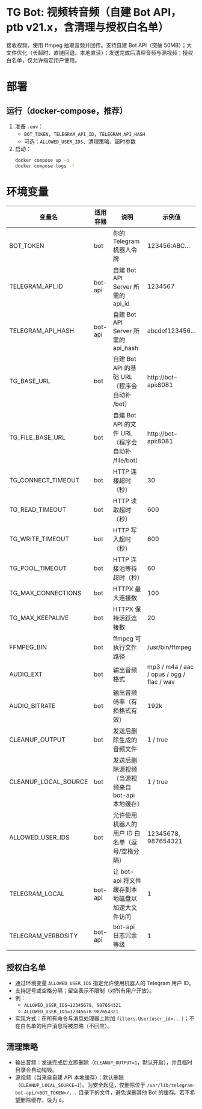 # TG Bot: 视频转音频（自建 Bot API，ptb v21.x，含清理与授权白名单）

接收视频，使用 ffmpeg 抽取音频并回传。支持自建 Bot API（突破 50MB）；大文件优化（长超时、直链回退、本地直读）；发送完成后清理音频与源视频；授权白名单，仅允许指定用户使用。

# 部署

## 运行（docker-compose，推荐）
1) 准备 `.env`：
   - `BOT_TOKEN`，`TELEGRAM_API_ID`，`TELEGRAM_API_HASH`
   - 可选：`ALLOWED_USER_IDS`、清理策略、超时参数
2) 启动：
   ```bash
   docker compose up -d
   docker compose logs -f
   ```
# 环境变量

| 变量名 | 适用容器 | 说明 | 示例值 | 默认值 | 获取方式/来源 | 备注 |
|---|---|---|---|---|---|---|
| BOT_TOKEN | bot | 你的 Telegram 机器人令牌 | 123456:ABC… | 无（必填） | 在 Telegram 与 @BotFather 创建 Bot 后获得 | 必须配置，程序会校验 |
| TELEGRAM_API_ID | bot-api | 自建 Bot API Server 所需的 api_id | 1234567 | 无（必填） | 登录 https://my.telegram.org → API development tools → 创建应用 | 仅 bot-api 容器需要 |
| TELEGRAM_API_HASH | bot-api | 自建 Bot API Server 所需的 api_hash | abcdef123456… | 无（必填） | 同上，与 API_ID 配套获取 | 仅 bot-api 容器需要 |
| TG_BASE_URL | bot | 自建 Bot API 的基础 URL（程序会自动补 /bot） | http://bot-api:8081 | 空 | 自行填写服务地址（容器内用服务名，主机上用主机名/IP） | 为空则走官方 Bot API |
| TG_FILE_BASE_URL | bot | 自建 Bot API 的文件 URL（程序会自动补 /file/bot） | http://bot-api:8081 | 空 | 同上 | 留空时与 TG_BASE_URL 相同 |
| TG_CONNECT_TIMEOUT | bot | HTTP 连接超时（秒） | 30 | 30 | 自行设置 | 大文件/弱网建议保守 |
| TG_READ_TIMEOUT | bot | HTTP 读取超时（秒） | 600 | 600 | 自行设置 | getFile/下载大文件需较长超时 |
| TG_WRITE_TIMEOUT | bot | HTTP 写入超时（秒） | 600 | 600 | 自行设置 | 上传/发送大文件需较长超时 |
| TG_POOL_TIMEOUT | bot | HTTP 连接池等待超时（秒） | 60 | 60 | 自行设置 | 某些 ptb 版本支持；程序会自动降级 |
| TG_MAX_CONNECTIONS | bot | HTTPX 最大连接数 | 100 | 100 | 自行设置 | 影响并发请求能力 |
| TG_MAX_KEEPALIVE | bot | HTTPX 保持活跃连接数 | 20 | 20 | 自行设置 | 影响连接复用 |
| FFMPEG_BIN | bot | ffmpeg 可执行文件路径 | /usr/bin/ffmpeg | ffmpeg | 系统安装 ffmpeg 后可通过 which ffmpeg 确认 | Docker 镜像已预装 |
| AUDIO_EXT | bot | 输出音频格式 | mp3 / m4a / aac / opus / ogg / flac / wav | mp3 | 自行设置 | 程序会根据格式选择合适编码器 |
| AUDIO_BITRATE | bot | 输出音频码率（有损格式有效） | 192k | 192k | 自行设置 | 例如 96k/128k/192k 等 |
| CLEANUP_OUTPUT | bot | 发送后删除生成的音频文件 | 1 / true | 1 | 自行设置 | 支持 1/0/true/false/yes/no/on |
| CLEANUP_LOCAL_SOURCE | bot | 发送后删除源视频（当源视频来自 bot-api 本地缓存） | 1 / true | 1 | 自行设置 | 需 bot 容器对共享卷有写权限；仅删除本 Bot 的目录，安全校验严格 |
| ALLOWED_USER_IDS | bot | 允许使用机器人的用户 ID 白名单（逗号/空格分隔） | 12345678, 987654321 | 空（不限制） | 获取方式：1) 给 Bot 发消息看日志里的 effective_user.id；2) 用 @userinfobot/@getidsbot；3) 临时代码打印 user_id | 非空时仅这些用户可用 |
| TELEGRAM_LOCAL | bot-api | 让 bot-api 将文件缓存到本地磁盘以加速大文件访问 | 1 | 无 | 自行设置 | 推荐设为 1，配合共享卷可本地直读 |
| TELEGRAM_VERBOSITY | bot-api | bot-api 日志冗余等级 | 1 | 无 | 自行设置 | 调试时可提高以便排错 |

## 授权白名单
- 通过环境变量 `ALLOWED_USER_IDS` 指定允许使用机器人的 Telegram 用户 ID。
- 支持逗号或空格分隔；留空表示不限制（对所有用户开放）。
- 例：
  - `ALLOWED_USER_IDS=12345678, 987654321`
  - `ALLOWED_USER_IDS=12345678 987654321`
- 实现方式：在所有命令与消息处理器上附加 `filters.User(user_id=...)`；不在白名单的用户消息将被忽略（不回应）。

## 清理策略
- 输出音频：发送完成后立即删除（`CLEANUP_OUTPUT=1`，默认开启），并且临时目录会自动销毁。
- 源视频（当来自自建 API 本地缓存）：默认删除（`CLEANUP_LOCAL_SOURCE=1`）。为安全起见，仅删除位于 `/var/lib/telegram-bot-api/<BOT_TOKEN>/...` 目录下的文件，避免误删其他 Bot 的缓存。若不希望删除缓存，设为 `0`。
